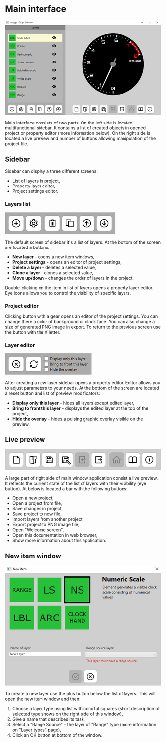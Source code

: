 # Main interface

![Gauge Generator interface](img/full-interface.png)

Main interface consists of two parts. On the left side is located multifunctional sidebar. It contains a list of created objects in opened project or property editor (more information below). On the right side is located a live preview and number of buttons allowing manipulation of the project file.

## Sidebar

Sidebar can display a three different screens:

* List of layers in project,
* Property layer editor,
* Project settings editor.

### Layers list

![Layer buttons](img/layerbuttons.png)

The default screen of sidebar it's a list of layers. At the bottom of the screen are located a buttons:

* **New layer** - opens a new item windows,
* **Project settings** - opens an editor of project settings,
* **Delete a layer** - deletes a selected value,
* **Clone a layer** - clones a selected value,
* **Move up/down** - changes the order of layers in the project.

Double-clicking on the item in list of layers opens a property layer editor. Eye icons allows you to control the visibility of specific layers.

### Project editor

Clicking button with a gear opens an editor of the project settings. You can change there a color of background or clock face. You can also change a size of generated PNG image in export. To return to the previous screen use the button with the X letter.

### Layer editor

![Overlay modificators](img/overlaymod.png)

After creating a new layer sidebar opens a property editor. Editor allows you to adjust parameters to your needs. At the bottom of the screen are located a reset button and list of preview modificators:

* **Display only this layer** - hides all layers except edited layer,
* **Bring to front this layer** - displays the edited layer at the top of the project,
* **Hide the overlay** - hides a pulsing graphic overlay visible on the preview.

## Live preview

![Project buttons](img/projectbuttons.png)

A large part of right side of main window application consist a live preview. It reflects the current state of the list of layers with their visibility (eye button). At below is located a bar with the following buttons:

* Open a new project,
* Open a project from file,
* Save changes in project,
* Save project to new file,
* Import layers from another project,
* Export project to PNG image file,
* Open "Welcome screen",
* Open this documentation in web browser,
* Show more information about this application.

## New item window

![New item window](img/newitemwindow.png)

To create a new layer use the plus button below the list of layers. This will open the new item window and then:

1. Choose a layer type using list with colorful squares (short description of selected type shows on the right side of this window),
2. Give a name that describes its task,
3. Select a "Range Source" - the layer of "Range" type (more information on ["Layer types"](layers.md) page),
4. Click an OK button at bottom of the window.